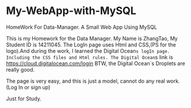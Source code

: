 # My-WebApp-with-MySQL
HomeWork For Data-Manager. A Small Web App Using MySQL


This is my Homework for the Data Manager.
My Name is ZhangTao, My Student ID is 14211045.
The LogIn page uses Html and CSS,(PS for the logo).And during the work, I learned 
the Digital Ocean`s logIn page. Including the CSS files and Html rules.
The Digital Ocean`s link is https://cloud.digitalocean.com/login
BTW, the Digital Ocean`s Droplets are really good.


The page is very easy, and this is just a model, cannot do any real work.(Log In or sign up)


Just for Study. 
